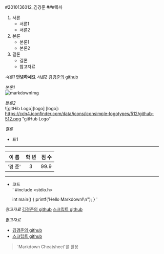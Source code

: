 #2010136012_김경준
###목차
 1. 서론
 	- 서론1
	- 서론2
 2. 본론
 	- 본론1
	- 본론2
 3. 결론
 	- 결론
	- 참고자료


*서론1*
**안녕하세요**
*서론2*
[김경준의 github](https://github.com/juniair)

*본론1*  
![markdownImg](http://cfile10.uf.tistory.com/image/274BC53A54579BF23059EE "Inline Sytle")

*본론2*  
![gitHib Logo][logo]
[logo]: https://cdn4.iconfinder.com/data/icons/iconsimple-logotypes/512/github-512.png "gitHub Logo"

*결론*
 - 표1
---
| 이 름 | 학 년 | 점 수 |
|-------|:-----:|------:|
|'경 준'|   3   | 99.9  |

---  
 - 코드  
\'
	#include <stdio.h>
	
	int main()
	{
		printf('Hello Markdown!\n");
	}
\'


*참고자료*
[김경준의 github](https://github.com/juniair)
[스크립트 github][scriptGit]

*참고자료*  
 * [김경준의 github](https://github.com/juniair)  
 * [스크립트 github][scriptGit]
>'Markdown Cheatsheet'를 활용

[scriptGit]: https://github.com/juniair/Python
